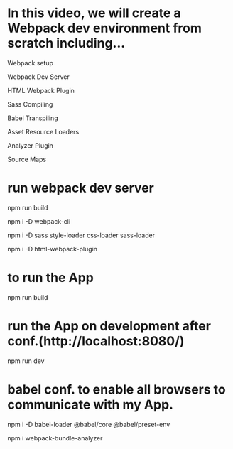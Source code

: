 # In this video, we will create a Webpack dev environment from scratch including...

Webpack setup

Webpack Dev Server

HTML Webpack Plugin

Sass Compiling

Babel Transpiling

Asset Resource Loaders

Analyzer Plugin

Source Maps

# run webpack dev server

npm run build

npm i -D webpack-cli

npm i -D sass style-loader css-loader sass-loader

npm i -D html-webpack-plugin

# to run the App

npm run build

# run the App on development after conf.(http://localhost:8080/)

npm run dev

# babel conf. to enable all browsers to communicate with my App.

npm i -D babel-loader @babel/core @babel/preset-env

npm i webpack-bundle-analyzer
